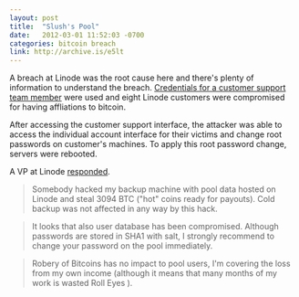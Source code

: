 ```yaml
---
layout: post
title:  "Slush's Pool"
date:   2012-03-01 11:52:03 -0700
categories: bitcoin breach
link: http://archive.is/e5lt
---
```

A breach at Linode was the root cause here and there's plenty of information to understand the breach. [Credentials for a customer support team member](http://archive.is/tRQ9) were used and eight Linode customers were compromised for having affliations to bitcoin.

After accessing the customer support interface, the attacker was able to access the individual account interface for their victims and change root passwords on customer's machines. To apply this root password change, servers were rebooted.

A VP at Linode [responded](http://pastebin.com/UW7iT5fj).

>Somebody hacked my backup machine with pool data hosted on Linode and steal 3094 BTC ("hot" coins ready for payouts). Cold backup was not affected in any way by this hack.

> It looks that also user database has been compromised. Although passwords are stored in SHA1 with salt, I strongly recommend to change your password on the pool immediately.

>Robery of Bitcoins has no impact to pool users, I'm covering the loss from my own income (although it means that many months of my work is wasted  Roll Eyes ).
